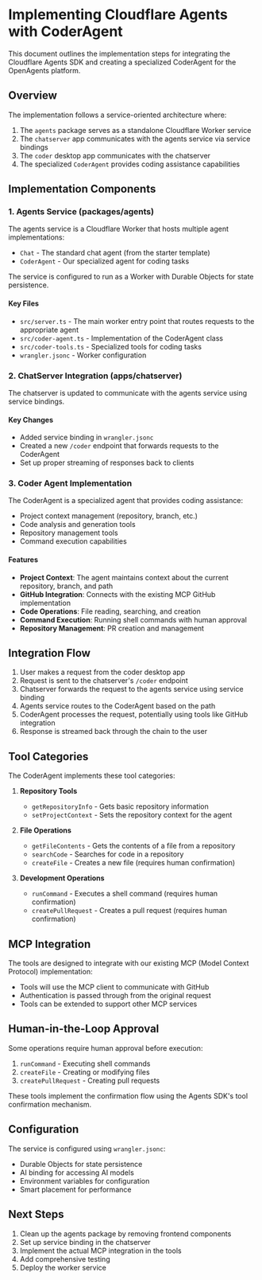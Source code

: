 # Implementing Cloudflare Agents with CoderAgent

This document outlines the implementation steps for integrating the Cloudflare Agents SDK and creating a specialized CoderAgent for the OpenAgents platform.

## Overview

The implementation follows a service-oriented architecture where:

1. The `agents` package serves as a standalone Cloudflare Worker service
2. The `chatserver` app communicates with the agents service via service bindings
3. The `coder` desktop app communicates with the chatserver
4. The specialized `CoderAgent` provides coding assistance capabilities

## Implementation Components

### 1. Agents Service (packages/agents)

The agents service is a Cloudflare Worker that hosts multiple agent implementations:

- `Chat` - The standard chat agent (from the starter template)
- `CoderAgent` - Our specialized agent for coding tasks

The service is configured to run as a Worker with Durable Objects for state persistence.

#### Key Files

- `src/server.ts` - The main worker entry point that routes requests to the appropriate agent
- `src/coder-agent.ts` - Implementation of the CoderAgent class
- `src/coder-tools.ts` - Specialized tools for coding tasks
- `wrangler.jsonc` - Worker configuration

### 2. ChatServer Integration (apps/chatserver)

The chatserver is updated to communicate with the agents service using service bindings.

#### Key Changes

- Added service binding in `wrangler.jsonc`
- Created a new `/coder` endpoint that forwards requests to the CoderAgent
- Set up proper streaming of responses back to clients

### 3. Coder Agent Implementation

The CoderAgent is a specialized agent that provides coding assistance:

- Project context management (repository, branch, etc.)
- Code analysis and generation tools
- Repository management tools
- Command execution capabilities

#### Features

- **Project Context**: The agent maintains context about the current repository, branch, and path
- **GitHub Integration**: Connects with the existing MCP GitHub implementation
- **Code Operations**: File reading, searching, and creation
- **Command Execution**: Running shell commands with human approval
- **Repository Management**: PR creation and management

## Integration Flow

1. User makes a request from the coder desktop app
2. Request is sent to the chatserver's `/coder` endpoint
3. Chatserver forwards the request to the agents service using service binding
4. Agents service routes to the CoderAgent based on the path
5. CoderAgent processes the request, potentially using tools like GitHub integration
6. Response is streamed back through the chain to the user

## Tool Categories

The CoderAgent implements these tool categories:

1. **Repository Tools**
   - `getRepositoryInfo` - Gets basic repository information
   - `setProjectContext` - Sets the repository context for the agent

2. **File Operations**
   - `getFileContents` - Gets the contents of a file from a repository
   - `searchCode` - Searches for code in a repository
   - `createFile` - Creates a new file (requires human confirmation)

3. **Development Operations**
   - `runCommand` - Executes a shell command (requires human confirmation)
   - `createPullRequest` - Creates a pull request (requires human confirmation)

## MCP Integration

The tools are designed to integrate with our existing MCP (Model Context Protocol) implementation:

- Tools will use the MCP client to communicate with GitHub
- Authentication is passed through from the original request
- Tools can be extended to support other MCP services

## Human-in-the-Loop Approval

Some operations require human approval before execution:

1. `runCommand` - Executing shell commands
2. `createFile` - Creating or modifying files
3. `createPullRequest` - Creating pull requests

These tools implement the confirmation flow using the Agents SDK's tool confirmation mechanism.

## Configuration

The service is configured using `wrangler.jsonc`:

- Durable Objects for state persistence
- AI binding for accessing AI models
- Environment variables for configuration
- Smart placement for performance

## Next Steps

1. Clean up the agents package by removing frontend components
2. Set up service binding in the chatserver
3. Implement the actual MCP integration in the tools
4. Add comprehensive testing
5. Deploy the worker service